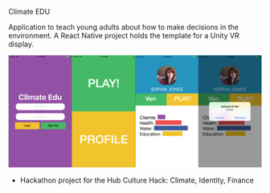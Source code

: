 Climate EDU

Application to teach young adults about how to make decisions in the environment. A React Native project holds the template for a Unity VR display. 

![Climate EDU User Interface](https://github.com/samanthabretous/ClimateEDU/blob/master/climate_edu_ui.png)

* Hackathon project for the Hub Culture Hack: Climate, Identity, Finance
